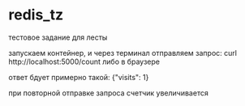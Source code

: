 # redis_tz
тестовое задание для лесты

запускаем контейнер, и через терминал отправляем запрос:
curl http://localhost:5000/count
либо в браузере

ответ бдует примерно такой:
{"visits": 1}

при повторной отправке запроса счетчик увеличивается
